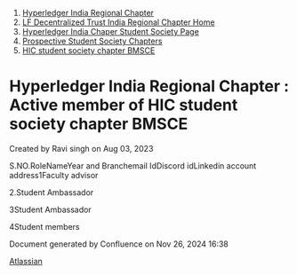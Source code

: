 1. [Hyperledger India Regional Chapter](index.html)
2. [LF Decentralized Trust India Regional Chapter Home](LF-Decentralized-Trust-India-Regional-Chapter-Home_19169282.html)
3. [Hyperledger India Chaper Student Society Page](Hyperledger-India-Chaper-Student-Society-Page_19169775.html)
4. [Prospective Student Society Chapters](Prospective-Student-Society-Chapters_19171111.html)
5. [HIC student society chapter BMSCE](HIC-student-society-chapter-BMSCE_19171110.html)

# Hyperledger India Regional Chapter : Active member of HIC student society chapter BMSCE

Created by Ravi singh on Aug 03, 2023

S.NO.RoleNameYear and Branchemail IdDiscord idLinkedin account address1Faculty advisor

2.Student Ambassador

3Student Ambassador

4Student members

Document generated by Confluence on Nov 26, 2024 16:38

[Atlassian](http://www.atlassian.com/)
